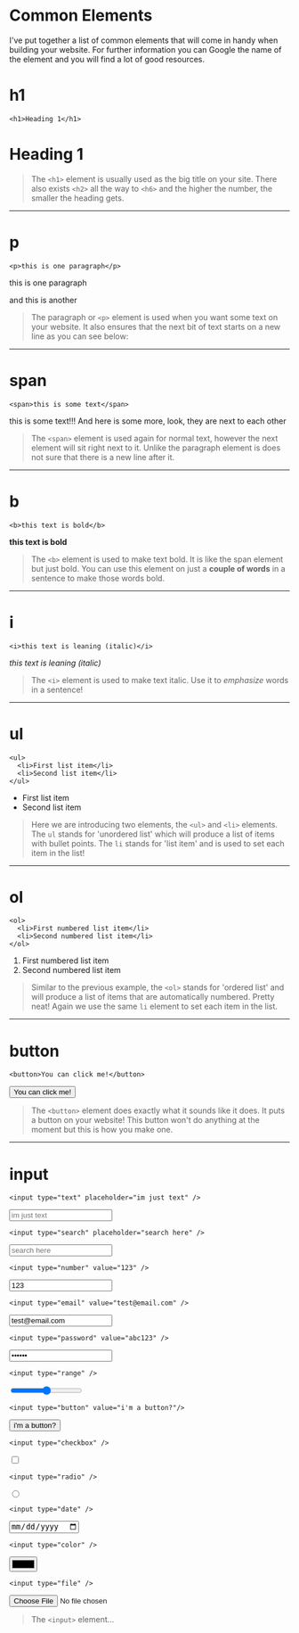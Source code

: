 # Common Elements

I've put together a list of common elements that will come in handy when building your website. For further information you can Google the name of the element and you will find a lot of good resources.

# h1

`<h1>Heading 1</h1>`

<h1>Heading 1</h1>

>The `<h1>` element is usually used as the big title on your site. There also exists `<h2>` all the way to `<h6>` and the higher the number, the smaller the heading gets.

---

# p

`<p>this is one paragraph</p>`

<p>this is one paragraph</p>
<p>and this is another</p>

>The paragraph or `<p>` element is used when you want some text on your website. It also ensures that the next bit of text starts on a new line as you can see below:

---

# span

`<span>this is some text</span>`

<span>this is some text!!!</span>
<span>And here is some more, look, they are next to each other</span>

>The `<span>` element is used again for normal text, however the next element will sit right next to it. Unlike the paragraph element is does not sure that there is a new line after it.

---

# b

`<b>this text is bold</b>`

<b>this text is bold</b>

>The `<b>` element is used to make text bold. It is like the span element but just bold. You can use this element on just a **couple of words** in a sentence to make those words bold.

---

# i

`<i>this text is leaning (italic)</i>`

<i>this text is leaning (italic)</i>

>The `<i>` element is used to make text italic. Use it to *emphasize* words in a sentence!

---

# ul

```
<ul>
  <li>First list item</li>
  <li>Second list item</li>
</ul>
```

<ul>
  <li>First list item</li>
  <li>Second list item</li>
</ul>

>Here we are introducing two elements, the `<ul>` and `<li>` elements. The `ul` stands for 'unordered list' which will produce a list of items with bullet points. The `li` stands for 'list item' and is used to set each item in the list!

---

# ol

```
<ol>
  <li>First numbered list item</li>
  <li>Second numbered list item</li>
</ol>
```

<ol>
  <li>First numbered list item</li>
  <li>Second numbered list item</li>
</ol>

>Similar to the previous example, the `<ol>` stands for 'ordered list' and will produce a list of items that are automatically numbered. Pretty neat! Again we use the same `li` element to set each item in the list.

---

# button

`<button>You can click me!</button>`

<button>You can click me!</button>

>The `<button>` element does exactly what it sounds like it does. It puts a button on your website! This button won't do anything at the moment but this is how you make one.

---

# input

`<input type="text" placeholder="im just text" />`

<input type="text" placeholder="im just text" />

`<input type="search" placeholder="search here" />`

<input type="search" placeholder="search here" />

`<input type="number" value="123" />`

<input type="number" value="123" />

`<input type="email" value="test@email.com" />`

<input type="email" value="test@email.com" />

`<input type="password" value="abc123" />`

<input type="password" value="abc123" />

`<input type="range" />`

<input type="range" />

`<input type="button" value="i'm a button?"/>`

<input type="button" value="i'm a button?"/>

`<input type="checkbox" />`

<input type="checkbox" />

`<input type="radio" />`

<input type="radio" />

`<input type="date" />`

<input type="date" />

`<input type="color" />`

<input type="color" />

`<input type="file" />`

<input type="file" />


>The `<input>` element...